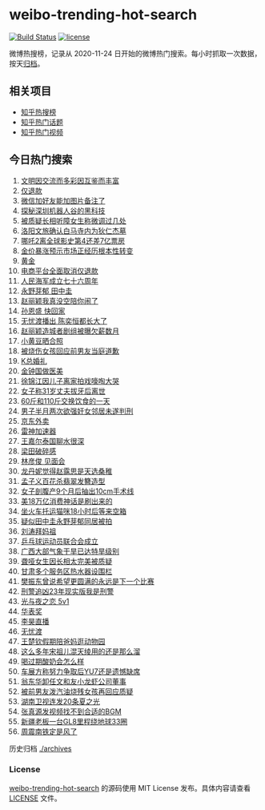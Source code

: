 # weibo-trending-hot-search

[![Build Status](https://github.com/justjavac/weibo-trending-hot-search/workflows/ci/badge.svg?branch=master)](https://github.com/justjavac/weibo-trending-hot-search/actions)
[![license](https://img.shields.io/github/license/justjavac/weibo-trending-hot-search)](https://github.com/justjavac/weibo-trending-hot-search/blob/master/LICENSE)

微博热搜榜，记录从 2020-11-24 日开始的微博热门搜索。每小时抓取一次数据，按天[归档](./archives)。

## 相关项目

- [知乎热搜榜](https://github.com/justjavac/zhihu-trending-top-search)
- [知乎热门话题](https://github.com/justjavac/zhihu-trending-hot-questions)
- [知乎热门视频](https://github.com/justjavac/zhihu-trending-hot-video)

## 今日热门搜索

<!-- BEGIN -->
<!-- 最后更新时间 Wed Apr 23 2025 01:18:33 GMT+0800 (China Standard Time) -->

1. [文明因交流而多彩因互鉴而丰富](https://s.weibo.com//weibo?q=%23%E6%96%87%E6%98%8E%E5%9B%A0%E4%BA%A4%E6%B5%81%E8%80%8C%E5%A4%9A%E5%BD%A9%E5%9B%A0%E4%BA%92%E9%89%B4%E8%80%8C%E4%B8%B0%E5%AF%8C%23&Refer=new_time)
1. [仅退款](https://s.weibo.com//weibo?q=%E4%BB%85%E9%80%80%E6%AC%BE&t=31&band_rank=2&Refer=top)
1. [微信加好友能加图片备注了](https://s.weibo.com//weibo?q=%23%E5%BE%AE%E4%BF%A1%E5%8A%A0%E5%A5%BD%E5%8F%8B%E8%83%BD%E5%8A%A0%E5%9B%BE%E7%89%87%E5%A4%87%E6%B3%A8%E4%BA%86%23&t=31&band_rank=1&Refer=top)
1. [探秘深圳机器人谷的黑科技](https://s.weibo.com//weibo?q=%23%E6%8E%A2%E7%A7%98%E6%B7%B1%E5%9C%B3%E6%9C%BA%E5%99%A8%E4%BA%BA%E8%B0%B7%E7%9A%84%E9%BB%91%E7%A7%91%E6%8A%80%23&t=31&band_rank=3&Refer=top)
1. [被质疑长相听障女生称微调过几处](https://s.weibo.com//weibo?q=%23%E8%A2%AB%E8%B4%A8%E7%96%91%E9%95%BF%E7%9B%B8%E5%90%AC%E9%9A%9C%E5%A5%B3%E7%94%9F%E7%A7%B0%E5%BE%AE%E8%B0%83%E8%BF%87%E5%87%A0%E5%A4%84%23&t=31&band_rank=5&Refer=top)
1. [洛阳文旅确认白马寺内为狄仁杰墓](https://s.weibo.com//weibo?q=%23%E6%B4%9B%E9%98%B3%E6%96%87%E6%97%85%E7%A1%AE%E8%AE%A4%E7%99%BD%E9%A9%AC%E5%AF%BA%E5%86%85%E4%B8%BA%E7%8B%84%E4%BB%81%E6%9D%B0%E5%A2%93%23&t=31&band_rank=4&Refer=top)
1. [哪吒2离全球影史第4还差7亿票房](https://s.weibo.com//weibo?q=%23%E5%93%AA%E5%90%922%E7%A6%BB%E5%85%A8%E7%90%83%E5%BD%B1%E5%8F%B2%E7%AC%AC4%E8%BF%98%E5%B7%AE7%E4%BA%BF%E7%A5%A8%E6%88%BF%23&t=31&band_rank=9&Refer=top)
1. [金价暴涨预示市场正经历根本性转变](https://s.weibo.com//weibo?q=%23%E9%87%91%E4%BB%B7%E6%9A%B4%E6%B6%A8%E9%A2%84%E7%A4%BA%E5%B8%82%E5%9C%BA%E6%AD%A3%E7%BB%8F%E5%8E%86%E6%A0%B9%E6%9C%AC%E6%80%A7%E8%BD%AC%E5%8F%98%23&t=31&band_rank=6&Refer=top)
1. [黄金](https://s.weibo.com//weibo?q=%E9%BB%84%E9%87%91&t=31&band_rank=10&Refer=top)
1. [电商平台全面取消仅退款](https://s.weibo.com//weibo?q=%23%E7%94%B5%E5%95%86%E5%B9%B3%E5%8F%B0%E5%85%A8%E9%9D%A2%E5%8F%96%E6%B6%88%E4%BB%85%E9%80%80%E6%AC%BE%23&t=31&band_rank=7&Refer=top)
1. [人民海军成立七十六周年](https://s.weibo.com//weibo?q=%23%E4%BA%BA%E6%B0%91%E6%B5%B7%E5%86%9B%E6%88%90%E7%AB%8B%E4%B8%83%E5%8D%81%E5%85%AD%E5%91%A8%E5%B9%B4%23&t=31&band_rank=10&Refer=top)
1. [永野芽郁 田中圭](https://s.weibo.com//weibo?q=%E6%B0%B8%E9%87%8E%E8%8A%BD%E9%83%81%20%E7%94%B0%E4%B8%AD%E5%9C%AD&t=31&band_rank=12&Refer=top)
1. [赵丽颖我真没空陪你闹了](https://s.weibo.com//weibo?q=%E8%B5%B5%E4%B8%BD%E9%A2%96%E6%88%91%E7%9C%9F%E6%B2%A1%E7%A9%BA%E9%99%AA%E4%BD%A0%E9%97%B9%E4%BA%86&t=31&band_rank=13&Refer=top)
1. [孙恩盛 快回家](https://s.weibo.com//weibo?q=%E5%AD%99%E6%81%A9%E7%9B%9B%20%E5%BF%AB%E5%9B%9E%E5%AE%B6&t=31&band_rank=11&Refer=top)
1. [无忧渡播出 陈奕恒都长大了](https://s.weibo.com//weibo?q=%E6%97%A0%E5%BF%A7%E6%B8%A1%E6%92%AD%E5%87%BA%20%E9%99%88%E5%A5%95%E6%81%92%E9%83%BD%E9%95%BF%E5%A4%A7%E4%BA%86&t=31&band_rank=8&Refer=top)
1. [赵丽颖造城者剧组被曝欠薪数月](https://s.weibo.com//weibo?q=%23%E8%B5%B5%E4%B8%BD%E9%A2%96%E9%80%A0%E5%9F%8E%E8%80%85%E5%89%A7%E7%BB%84%E8%A2%AB%E6%9B%9D%E6%AC%A0%E8%96%AA%E6%95%B0%E6%9C%88%23&t=31&band_rank=19&Refer=top)
1. [小黄豆晒合照](https://s.weibo.com//weibo?q=%E5%B0%8F%E9%BB%84%E8%B1%86%E6%99%92%E5%90%88%E7%85%A7&t=31&band_rank=14&Refer=top)
1. [被烧伤女孩回应前男友当庭道歉](https://s.weibo.com//weibo?q=%23%E8%A2%AB%E7%83%A7%E4%BC%A4%E5%A5%B3%E5%AD%A9%E5%9B%9E%E5%BA%94%E5%89%8D%E7%94%B7%E5%8F%8B%E5%BD%93%E5%BA%AD%E9%81%93%E6%AD%89%23&t=31&band_rank=17&Refer=top)
1. [K总婚礼](https://s.weibo.com//weibo?q=K%E6%80%BB%E5%A9%9A%E7%A4%BC&t=31&band_rank=16&Refer=top)
1. [金钟国做医美](https://s.weibo.com//weibo?q=%23%E9%87%91%E9%92%9F%E5%9B%BD%E5%81%9A%E5%8C%BB%E7%BE%8E%23&t=31&band_rank=21&Refer=top)
1. [徐锦江因儿子离家拍戏嚎啕大哭](https://s.weibo.com//weibo?q=%23%E5%BE%90%E9%94%A6%E6%B1%9F%E5%9B%A0%E5%84%BF%E5%AD%90%E7%A6%BB%E5%AE%B6%E6%8B%8D%E6%88%8F%E5%9A%8E%E5%95%95%E5%A4%A7%E5%93%AD%23&t=31&band_rank=24&Refer=top)
1. [女子称31岁丈夫拔牙后离世](https://s.weibo.com//weibo?q=%23%E5%A5%B3%E5%AD%90%E7%A7%B031%E5%B2%81%E4%B8%88%E5%A4%AB%E6%8B%94%E7%89%99%E5%90%8E%E7%A6%BB%E4%B8%96%23&t=31&band_rank=17&Refer=top)
1. [60斤和110斤交换饮食的一天](https://s.weibo.com//weibo?q=60%E6%96%A4%E5%92%8C110%E6%96%A4%E4%BA%A4%E6%8D%A2%E9%A5%AE%E9%A3%9F%E7%9A%84%E4%B8%80%E5%A4%A9&t=31&band_rank=22&Refer=top)
1. [男子半月两次欲强奸女邻居未遂判刑](https://s.weibo.com//weibo?q=%23%E7%94%B7%E5%AD%90%E5%8D%8A%E6%9C%88%E4%B8%A4%E6%AC%A1%E6%AC%B2%E5%BC%BA%E5%A5%B8%E5%A5%B3%E9%82%BB%E5%B1%85%E6%9C%AA%E9%81%82%E5%88%A4%E5%88%91%23&t=31&band_rank=23&Refer=top)
1. [京东外卖](https://s.weibo.com//weibo?q=%E4%BA%AC%E4%B8%9C%E5%A4%96%E5%8D%96&t=31&band_rank=31&Refer=top)
1. [雷神加速器](https://s.weibo.com//weibo?q=%E9%9B%B7%E7%A5%9E%E5%8A%A0%E9%80%9F%E5%99%A8&t=31&band_rank=25&Refer=top)
1. [王嘉尔泰国聊水很深](https://s.weibo.com//weibo?q=%E7%8E%8B%E5%98%89%E5%B0%94%E6%B3%B0%E5%9B%BD%E8%81%8A%E6%B0%B4%E5%BE%88%E6%B7%B1&t=31&band_rank=27&Refer=top)
1. [梁田破碎感](https://s.weibo.com//weibo?q=%E6%A2%81%E7%94%B0%E7%A0%B4%E7%A2%8E%E6%84%9F&t=31&band_rank=25&Refer=top)
1. [林彦俊 见面会](https://s.weibo.com//weibo?q=%E6%9E%97%E5%BD%A6%E4%BF%8A%20%E8%A7%81%E9%9D%A2%E4%BC%9A&t=31&band_rank=29&Refer=top)
1. [龙丹妮觉得赵露思是天选桑稚](https://s.weibo.com//weibo?q=%E9%BE%99%E4%B8%B9%E5%A6%AE%E8%A7%89%E5%BE%97%E8%B5%B5%E9%9C%B2%E6%80%9D%E6%98%AF%E5%A4%A9%E9%80%89%E6%A1%91%E7%A8%9A&t=31&band_rank=37&Refer=top)
1. [孟子义百花杀翡翠发簪造型](https://s.weibo.com//weibo?q=%23%E5%AD%9F%E5%AD%90%E4%B9%89%E7%99%BE%E8%8A%B1%E6%9D%80%E7%BF%A1%E7%BF%A0%E5%8F%91%E7%B0%AA%E9%80%A0%E5%9E%8B%23&t=31&band_rank=38&Refer=top)
1. [女子剖腹产9个月后抽出10cm手术线](https://s.weibo.com//weibo?q=%23%E5%A5%B3%E5%AD%90%E5%89%96%E8%85%B9%E4%BA%A79%E4%B8%AA%E6%9C%88%E5%90%8E%E6%8A%BD%E5%87%BA10cm%E6%89%8B%E6%9C%AF%E7%BA%BF%23&t=31&band_rank=32&Refer=top)
1. [美18万亿消费神话是刷出来的](https://s.weibo.com//weibo?q=%23%E7%BE%8E18%E4%B8%87%E4%BA%BF%E6%B6%88%E8%B4%B9%E7%A5%9E%E8%AF%9D%E6%98%AF%E5%88%B7%E5%87%BA%E6%9D%A5%E7%9A%84%23&t=31&band_rank=18&Refer=top)
1. [坐火车托运猫咪18小时后等来空箱](https://s.weibo.com//weibo?q=%23%E5%9D%90%E7%81%AB%E8%BD%A6%E6%89%98%E8%BF%90%E7%8C%AB%E5%92%AA18%E5%B0%8F%E6%97%B6%E5%90%8E%E7%AD%89%E6%9D%A5%E7%A9%BA%E7%AE%B1%23&t=31&band_rank=35&Refer=top)
1. [疑似田中圭永野芽郁同居被拍](https://s.weibo.com//weibo?q=%23%E7%96%91%E4%BC%BC%E7%94%B0%E4%B8%AD%E5%9C%AD%E6%B0%B8%E9%87%8E%E8%8A%BD%E9%83%81%E5%90%8C%E5%B1%85%E8%A2%AB%E6%8B%8D%23&t=31&band_rank=20&Refer=top)
1. [刘涛拜妈祖](https://s.weibo.com//weibo?q=%23%E5%88%98%E6%B6%9B%E6%8B%9C%E5%A6%88%E7%A5%96%23&t=31&band_rank=39&Refer=top)
1. [乒乓球运动员联合会成立](https://s.weibo.com//weibo?q=%23%E4%B9%92%E4%B9%93%E7%90%83%E8%BF%90%E5%8A%A8%E5%91%98%E8%81%94%E5%90%88%E4%BC%9A%E6%88%90%E7%AB%8B%23&t=31&band_rank=42&Refer=top)
1. [广西大部气象干旱已达特旱级别](https://s.weibo.com//weibo?q=%23%E5%B9%BF%E8%A5%BF%E5%A4%A7%E9%83%A8%E6%B0%94%E8%B1%A1%E5%B9%B2%E6%97%B1%E5%B7%B2%E8%BE%BE%E7%89%B9%E6%97%B1%E7%BA%A7%E5%88%AB%23&t=31&band_rank=33&Refer=top)
1. [聋哑女生因长相太完美被质疑](https://s.weibo.com//weibo?q=%23%E8%81%8B%E5%93%91%E5%A5%B3%E7%94%9F%E5%9B%A0%E9%95%BF%E7%9B%B8%E5%A4%AA%E5%AE%8C%E7%BE%8E%E8%A2%AB%E8%B4%A8%E7%96%91%23&t=31&band_rank=36&Refer=top)
1. [甘肃多个服务区热水器设围栏](https://s.weibo.com//weibo?q=%23%E7%94%98%E8%82%83%E5%A4%9A%E4%B8%AA%E6%9C%8D%E5%8A%A1%E5%8C%BA%E7%83%AD%E6%B0%B4%E5%99%A8%E8%AE%BE%E5%9B%B4%E6%A0%8F%23&t=31&band_rank=26&Refer=top)
1. [樊振东曾说希望更圆满的永远是下一个比赛](https://s.weibo.com//weibo?q=%23%E6%A8%8A%E6%8C%AF%E4%B8%9C%E6%9B%BE%E8%AF%B4%E5%B8%8C%E6%9C%9B%E6%9B%B4%E5%9C%86%E6%BB%A1%E7%9A%84%E6%B0%B8%E8%BF%9C%E6%98%AF%E4%B8%8B%E4%B8%80%E4%B8%AA%E6%AF%94%E8%B5%9B%23&t=31&band_rank=34&Refer=top)
1. [刑警追凶23年现实版我是刑警](https://s.weibo.com//weibo?q=%23%E5%88%91%E8%AD%A6%E8%BF%BD%E5%87%B623%E5%B9%B4%E7%8E%B0%E5%AE%9E%E7%89%88%E6%88%91%E6%98%AF%E5%88%91%E8%AD%A6%23&t=31&band_rank=15&Refer=top)
1. [光与夜之恋 5v1](https://s.weibo.com//weibo?q=%E5%85%89%E4%B8%8E%E5%A4%9C%E4%B9%8B%E6%81%8B%205v1&t=31&band_rank=44&Refer=top)
1. [华表奖](https://s.weibo.com//weibo?q=%E5%8D%8E%E8%A1%A8%E5%A5%96&t=31&band_rank=46&Refer=top)
1. [李昊直播](https://s.weibo.com//weibo?q=%E6%9D%8E%E6%98%8A%E7%9B%B4%E6%92%AD&t=31&band_rank=30&Refer=top)
1. [无忧渡](https://s.weibo.com//weibo?q=%E6%97%A0%E5%BF%A7%E6%B8%A1&t=31&band_rank=28&Refer=top)
1. [王楚钦假期陪爸妈逛动物园](https://s.weibo.com//weibo?q=%23%E7%8E%8B%E6%A5%9A%E9%92%A6%E5%81%87%E6%9C%9F%E9%99%AA%E7%88%B8%E5%A6%88%E9%80%9B%E5%8A%A8%E7%89%A9%E5%9B%AD%23&t=31&band_rank=41&Refer=top)
1. [这么多年宋祖儿混天绫用的还是那么溜](https://s.weibo.com//weibo?q=%E8%BF%99%E4%B9%88%E5%A4%9A%E5%B9%B4%E5%AE%8B%E7%A5%96%E5%84%BF%E6%B7%B7%E5%A4%A9%E7%BB%AB%E7%94%A8%E7%9A%84%E8%BF%98%E6%98%AF%E9%82%A3%E4%B9%88%E6%BA%9C&t=31&band_rank=47&Refer=top)
1. [喝过期酸奶会怎么样](https://s.weibo.com//weibo?q=%E5%96%9D%E8%BF%87%E6%9C%9F%E9%85%B8%E5%A5%B6%E4%BC%9A%E6%80%8E%E4%B9%88%E6%A0%B7&t=31&band_rank=48&Refer=top)
1. [车展方称努力争取后YU7还是遗憾缺席](https://s.weibo.com//weibo?q=%23%E8%BD%A6%E5%B1%95%E6%96%B9%E7%A7%B0%E5%8A%AA%E5%8A%9B%E4%BA%89%E5%8F%96%E5%90%8EYU7%E8%BF%98%E6%98%AF%E9%81%97%E6%86%BE%E7%BC%BA%E5%B8%AD%23&t=31&band_rank=49&Refer=top)
1. [翁东华卸任文和友小龙虾公司董事](https://s.weibo.com//weibo?q=%23%E7%BF%81%E4%B8%9C%E5%8D%8E%E5%8D%B8%E4%BB%BB%E6%96%87%E5%92%8C%E5%8F%8B%E5%B0%8F%E9%BE%99%E8%99%BE%E5%85%AC%E5%8F%B8%E8%91%A3%E4%BA%8B%23&t=31&band_rank=50&Refer=top)
1. [被前男友泼汽油烧残女孩再回应质疑](https://s.weibo.com//weibo?q=%23%E8%A2%AB%E5%89%8D%E7%94%B7%E5%8F%8B%E6%B3%BC%E6%B1%BD%E6%B2%B9%E7%83%A7%E6%AE%8B%E5%A5%B3%E5%AD%A9%E5%86%8D%E5%9B%9E%E5%BA%94%E8%B4%A8%E7%96%91%23&t=31&band_rank=40&Refer=top)
1. [湖南卫视连发20条夏之光](https://s.weibo.com//weibo?q=%23%E6%B9%96%E5%8D%97%E5%8D%AB%E8%A7%86%E8%BF%9E%E5%8F%9120%E6%9D%A1%E5%A4%8F%E4%B9%8B%E5%85%89%23&t=31&band_rank=43&Refer=top)
1. [张真源发视频找不到合适的BGM](https://s.weibo.com//weibo?q=%23%E5%BC%A0%E7%9C%9F%E6%BA%90%E5%8F%91%E8%A7%86%E9%A2%91%E6%89%BE%E4%B8%8D%E5%88%B0%E5%90%88%E9%80%82%E7%9A%84BGM%23&t=31&band_rank=45&Refer=top)
1. [新疆老板一台GL8里程绕地球33圈](https://s.weibo.com//weibo?q=%23%E6%96%B0%E7%96%86%E8%80%81%E6%9D%BF%E4%B8%80%E5%8F%B0GL8%E9%87%8C%E7%A8%8B%E7%BB%95%E5%9C%B0%E7%90%8333%E5%9C%88%23&t=31&band_rank=49&Refer=top)
1. [周震南铁定是风了](https://s.weibo.com//weibo?q=%E5%91%A8%E9%9C%87%E5%8D%97%E9%93%81%E5%AE%9A%E6%98%AF%E9%A3%8E%E4%BA%86&t=31&band_rank=50&Refer=top)

<!-- END -->

历史归档 [./archives](./archives)

### License

[weibo-trending-hot-search](https://github.com/justjavac/weibo-trending-hot-search) 的源码使用 MIT License
发布。具体内容请查看 [LICENSE](./LICENSE) 文件。
